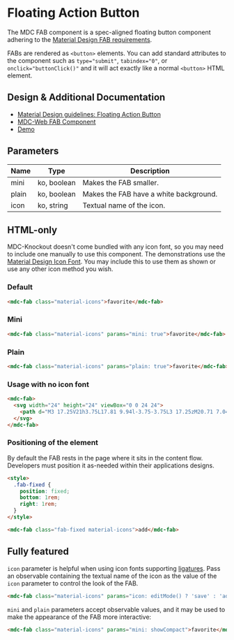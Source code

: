 # Floating Action Button

The MDC FAB component is a spec-aligned floating button component adhering to the
[Material Design FAB requirements](https://material.io/guidelines/components/buttons-floating-action-button.html).

FABs are rendered as `<button>` elements. You can add standard attributes to the
component such as `type="submit"`, `tabindex="0"`, or `onclick="buttonClick()"`
and it will act exactly like a normal `<button>` HTML element.

## Design & Additional Documentation

- [Material Design guidelines: Floating Action Button](https://material.io/guidelines/components/buttons-floating-action-button.html)
- [MDC-Web FAB Component](https://github.com/material-components/material-components-web/blob/master/packages/mdc-fab/README.md)
- [Demo](https://anton-kachurin.github.io/mdc-knockout/demo/fab.html)


## Parameters

| Name  | Type        | Description                            |
| ------|------------ | ---------------------------------------|
| mini  | ko, boolean | Makes the FAB smaller.                 |
| plain | ko, boolean | Makes the FAB have a white background. |
| icon  | ko, string  | Textual name of the icon.              |


## HTML-only

MDC-Knockout doesn't come bundled with any icon font, so you may need to include
one manually to use this component. The demonstrations use the
[Material Design Icon Font](https://design.google.com/icons/).
You may include this to use them as shown or use any other icon method you wish.

### Default

```HTML
<mdc-fab class="material-icons">favorite</mdc-fab>
```

### Mini

```HTML
<mdc-fab class="material-icons" params="mini: true">favorite</mdc-fab>
```

### Plain

```HTML
<mdc-fab class="material-icons" params="plain: true">favorite</mdc-fab>
```

### Usage with no icon font

```HTML
<mdc-fab>
  <svg width="24" height="24" viewBox="0 0 24 24">
    <path d="M3 17.25V21h3.75L17.81 9.94l-3.75-3.75L3 17.25zM20.71 7.04c.39-.39.39-1.02 0-1.41l-2.34-2.34c-.39-.39-1.02-.39-1.41 0l-1.83 1.83 3.75 3.75 1.83-1.83z"/>
  </svg>
</mdc-fab>
```

### Positioning of the element

By default the FAB rests in the page where it sits in the content flow.
Developers must position it as-needed within their applications designs.

```HTML
<style>
  .fab-fixed {
    position: fixed;
    bottom: 1rem;
    right: 1rem;
  }
</style>

<mdc-fab class="fab-fixed material-icons">add</mdc-fab>
```


## Fully featured

`icon` parameter is helpful when using icon fonts supporting
[ligatures](http://alistapart.com/article/the-era-of-symbol-fonts).
Pass an observable containing the textual name of the icon as the value of the
`icon` parameter to control the look of the FAB.

```HTML
<mdc-fab class="material-icons" params="icon: editMode() ? 'save' : 'add'"></mdc-fab>
```

`mini` and `plain` parameters accept observable values, and it may be used to
make the appearance of the FAB more interactive:

```HTML
<mdc-fab class="material-icons" params="mini: showCompact">favorite</mdc-fab>
```
